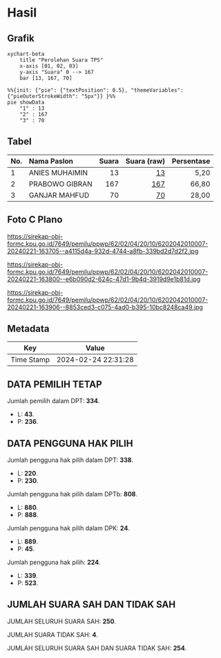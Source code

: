 # Hasil

## Grafik

```mermaid
xychart-beta
    title "Perolehan Suara TPS"
    x-axis [01, 02, 03]
    y-axis "Suara" 0 --> 167
    bar [13, 167, 70]
```

```mermaid
%%{init: {"pie": {"textPosition": 0.5}, "themeVariables": {"pieOuterStrokeWidth": "5px"}} }%%
pie showData
    "1" : 13
    "2" : 167
    "3" : 70
```

## Tabel

| No. | Nama Paslon    | Suara | Suara (raw) | Persentase |
|:--- |:-------------- | -----:| -----------:| ----------:|
| 1   | ANIES MUHAIMIN | 13    | [13][p-1]   | 5,20       |
| 2   | PRABOWO GIBRAN | 167   | [167][p-2]  | 66,80      |
| 3   | GANJAR MAHFUD  | 70    | [70][p-3]   | 28,00      |


[p-1]: https://github.com/gigit-pemilu/pemilu-2024-62-kalimantan-tengah/blob/main/pilpres/hitung-suara/sub/62-kalimantan-tengah/sub/02-kotawaringin-timur/sub/04-parenggean/sub/2010-mekar-jaya/sub/007-tps/sub/paslon-1.txt
[p-2]: https://github.com/gigit-pemilu/pemilu-2024-62-kalimantan-tengah/blob/main/pilpres/hitung-suara/sub/62-kalimantan-tengah/sub/02-kotawaringin-timur/sub/04-parenggean/sub/2010-mekar-jaya/sub/007-tps/sub/paslon-2.txt
[p-3]: https://github.com/gigit-pemilu/pemilu-2024-62-kalimantan-tengah/blob/main/pilpres/hitung-suara/sub/62-kalimantan-tengah/sub/02-kotawaringin-timur/sub/04-parenggean/sub/2010-mekar-jaya/sub/007-tps/sub/paslon-3.txt

## Foto C Plano

https://sirekap-obj-formc.kpu.go.id/7649/pemilu/ppwp/62/02/04/20/10/6202042010007-20240221-163705--a4115d4a-932d-4744-a8fb-339bd2d7d2f2.jpg

https://sirekap-obj-formc.kpu.go.id/7649/pemilu/ppwp/62/02/04/20/10/6202042010007-20240221-163800--e6b090d2-624c-47d1-9b4d-3919d9e1b81d.jpg

https://sirekap-obj-formc.kpu.go.id/7649/pemilu/ppwp/62/02/04/20/10/6202042010007-20240221-163906--8853ced3-c075-4ad0-b395-10bc8248ca49.jpg


## Metadata

| Key        | Value               |
| ---------- | ------------------- |
| Time Stamp | 2024-02-24 22:31:28 |


## DATA PEMILIH TETAP

Jumlah pemilih dalam DPT: **334**.
 * L: **43**.
 * P: **236**.

## DATA PENGGUNA HAK PILIH

Jumlah pengguna hak pilih dalam DPT: **338**.
 * L: **220**.
 * P: **230**.

Jumlah pengguna hak pilih dalam DPTb: **808**.
 * L: **880**.
 * P: **888**.

Jumlah pengguna hak pilih dalam DPK: **24**.
 * L: **889**.
 * P: **45**.

Jumlah pengguna hak pilih: **224**.
 * L: **339**.
 * P: **523**.

## JUMLAH SUARA SAH DAN TIDAK SAH

JUMLAH SELURUH SUARA SAH: **250**.

JUMLAH SUARA TIDAK SAH: **4**.

JUMLAH SELURUH SUARA SAH DAN SUARA TIDAK SAH: **254**.


